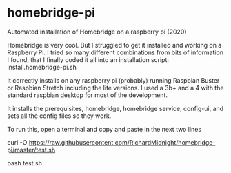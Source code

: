 # homebridge-pi
Automated installation of Homebridge on a raspberry pi  (2020)

Homebridge is very cool. But I struggled to get it installed and working on a Raspberry Pi. I tried so many different combinations from bits of information I found, that I finally coded it all into an installation script:  install.homebridge-pi.sh

It correctly installs on any raspberry pi (probably) running Raspbian Buster or Raspbian Stretch including the lite versions. I used a 3b+ and a 4 with the standard raspbian desktop for most of the development.

It installs the prerequisites, homebridge, homebridge service, config-ui, and sets all the config files so they work.


To run this, open a terminal and copy and paste in the next two lines

   curl -O https://raw.githubusercontent.com/RichardMidnight/homebridge-pi/master/test.sh
   
   bash test.sh
   
